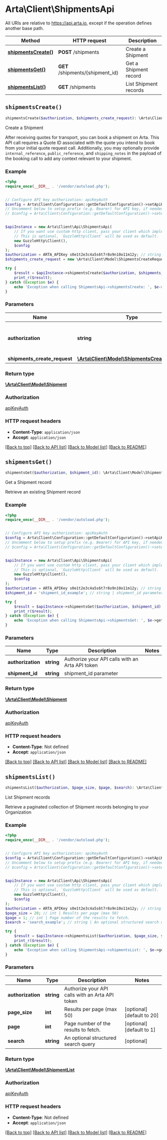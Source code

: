 # Arta\Client\ShipmentsApi

All URIs are relative to https://api.arta.io, except if the operation defines another base path.

| Method | HTTP request | Description |
| ------------- | ------------- | ------------- |
| [**shipmentsCreate()**](ShipmentsApi.md#shipmentsCreate) | **POST** /shipments | Create a Shipment |
| [**shipmentsGet()**](ShipmentsApi.md#shipmentsGet) | **GET** /shipments/{shipment_id} | Get a Shipment record |
| [**shipmentsList()**](ShipmentsApi.md#shipmentsList) | **GET** /shipments | List Shipment records |


## `shipmentsCreate()`

```php
shipmentsCreate($authorization, $shipments_create_request): \Arta\Client\Model\Shipment
```

Create a Shipment

After receiving quotes for transport, you can book a shipment on Arta. This API call requires a Quote ID associated with the quote you intend to book from your initial quote request call.    Additionally, you may optionally provide `internal_reference`, `public_reference`, and `shipping_notes` in the payload of the booking call to add any context relevant to your shipment.

### Example

```php
<?php
require_once(__DIR__ . '/vendor/autoload.php');


// Configure API key authorization: apiKeyAuth
$config = Arta\Client\Configuration::getDefaultConfiguration()->setApiKey('Authorization', 'YOUR_API_KEY');
// Uncomment below to setup prefix (e.g. Bearer) for API key, if needed
// $config = Arta\Client\Configuration::getDefaultConfiguration()->setApiKeyPrefix('Authorization', 'Bearer');


$apiInstance = new Arta\Client\Api\ShipmentsApi(
    // If you want use custom http client, pass your client which implements `GuzzleHttp\ClientInterface`.
    // This is optional, `GuzzleHttp\Client` will be used as default.
    new GuzzleHttp\Client(),
    $config
);
$authorization = ARTA_APIKey s0e1t2e3c4a5s6t7r8o9n10o11m12y; // string | Authorize your API calls with an Arta API token
$shipments_create_request = new \Arta\Client\Model\ShipmentsCreateRequest(); // \Arta\Client\Model\ShipmentsCreateRequest

try {
    $result = $apiInstance->shipmentsCreate($authorization, $shipments_create_request);
    print_r($result);
} catch (Exception $e) {
    echo 'Exception when calling ShipmentsApi->shipmentsCreate: ', $e->getMessage(), PHP_EOL;
}
```

### Parameters

| Name | Type | Description  | Notes |
| ------------- | ------------- | ------------- | ------------- |
| **authorization** | **string**| Authorize your API calls with an Arta API token | |
| **shipments_create_request** | [**\Arta\Client\Model\ShipmentsCreateRequest**](../Model/ShipmentsCreateRequest.md)|  | [optional] |

### Return type

[**\Arta\Client\Model\Shipment**](../Model/Shipment.md)

### Authorization

[apiKeyAuth](../../README.md#apiKeyAuth)

### HTTP request headers

- **Content-Type**: `application/json`
- **Accept**: `application/json`

[[Back to top]](#) [[Back to API list]](../../README.md#endpoints)
[[Back to Model list]](../../README.md#models)
[[Back to README]](../../README.md)

## `shipmentsGet()`

```php
shipmentsGet($authorization, $shipment_id): \Arta\Client\Model\Shipment
```

Get a Shipment record

Retrieve an existing Shipment record

### Example

```php
<?php
require_once(__DIR__ . '/vendor/autoload.php');


// Configure API key authorization: apiKeyAuth
$config = Arta\Client\Configuration::getDefaultConfiguration()->setApiKey('Authorization', 'YOUR_API_KEY');
// Uncomment below to setup prefix (e.g. Bearer) for API key, if needed
// $config = Arta\Client\Configuration::getDefaultConfiguration()->setApiKeyPrefix('Authorization', 'Bearer');


$apiInstance = new Arta\Client\Api\ShipmentsApi(
    // If you want use custom http client, pass your client which implements `GuzzleHttp\ClientInterface`.
    // This is optional, `GuzzleHttp\Client` will be used as default.
    new GuzzleHttp\Client(),
    $config
);
$authorization = ARTA_APIKey s0e1t2e3c4a5s6t7r8o9n10o11m12y; // string | Authorize your API calls with an Arta API token
$shipment_id = 'shipment_id_example'; // string | shipment_id parameter

try {
    $result = $apiInstance->shipmentsGet($authorization, $shipment_id);
    print_r($result);
} catch (Exception $e) {
    echo 'Exception when calling ShipmentsApi->shipmentsGet: ', $e->getMessage(), PHP_EOL;
}
```

### Parameters

| Name | Type | Description  | Notes |
| ------------- | ------------- | ------------- | ------------- |
| **authorization** | **string**| Authorize your API calls with an Arta API token | |
| **shipment_id** | **string**| shipment_id parameter | |

### Return type

[**\Arta\Client\Model\Shipment**](../Model/Shipment.md)

### Authorization

[apiKeyAuth](../../README.md#apiKeyAuth)

### HTTP request headers

- **Content-Type**: Not defined
- **Accept**: `application/json`

[[Back to top]](#) [[Back to API list]](../../README.md#endpoints)
[[Back to Model list]](../../README.md#models)
[[Back to README]](../../README.md)

## `shipmentsList()`

```php
shipmentsList($authorization, $page_size, $page, $search): \Arta\Client\Model\ShipmentList
```

List Shipment records

Retrieve a paginated collection of Shipment records belonging to your Organization

### Example

```php
<?php
require_once(__DIR__ . '/vendor/autoload.php');


// Configure API key authorization: apiKeyAuth
$config = Arta\Client\Configuration::getDefaultConfiguration()->setApiKey('Authorization', 'YOUR_API_KEY');
// Uncomment below to setup prefix (e.g. Bearer) for API key, if needed
// $config = Arta\Client\Configuration::getDefaultConfiguration()->setApiKeyPrefix('Authorization', 'Bearer');


$apiInstance = new Arta\Client\Api\ShipmentsApi(
    // If you want use custom http client, pass your client which implements `GuzzleHttp\ClientInterface`.
    // This is optional, `GuzzleHttp\Client` will be used as default.
    new GuzzleHttp\Client(),
    $config
);
$authorization = ARTA_APIKey s0e1t2e3c4a5s6t7r8o9n10o11m12y; // string | Authorize your API calls with an Arta API token
$page_size = 20; // int | Results per page (max 50)
$page = 1; // int | Page number of the results to fetch.
$search = 'search_example'; // string | An optional structured search query

try {
    $result = $apiInstance->shipmentsList($authorization, $page_size, $page, $search);
    print_r($result);
} catch (Exception $e) {
    echo 'Exception when calling ShipmentsApi->shipmentsList: ', $e->getMessage(), PHP_EOL;
}
```

### Parameters

| Name | Type | Description  | Notes |
| ------------- | ------------- | ------------- | ------------- |
| **authorization** | **string**| Authorize your API calls with an Arta API token | |
| **page_size** | **int**| Results per page (max 50) | [optional] [default to 20] |
| **page** | **int**| Page number of the results to fetch. | [optional] [default to 1] |
| **search** | **string**| An optional structured search query | [optional] |

### Return type

[**\Arta\Client\Model\ShipmentList**](../Model/ShipmentList.md)

### Authorization

[apiKeyAuth](../../README.md#apiKeyAuth)

### HTTP request headers

- **Content-Type**: Not defined
- **Accept**: `application/json`

[[Back to top]](#) [[Back to API list]](../../README.md#endpoints)
[[Back to Model list]](../../README.md#models)
[[Back to README]](../../README.md)
